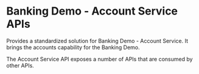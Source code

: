 # Banking Demo - Account Service APIs

Provides a standardized solution for Banking Demo - Account Service. It brings the accounts capability for the Banking Demo.

The Account Service API exposes a number of APIs that are consumed by other APIs.